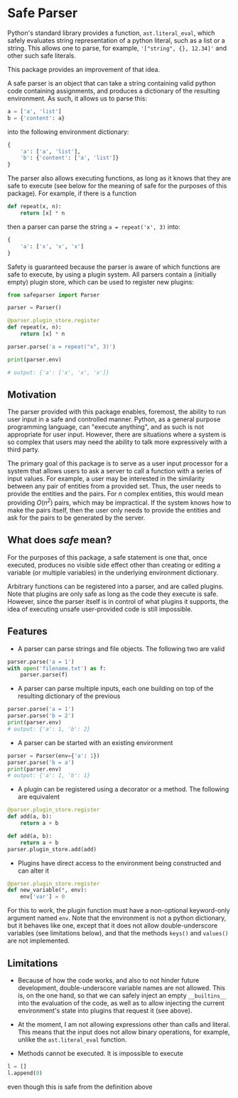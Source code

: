 # Safe Parser

Python's standard library provides a function, `ast.literal_eval`, which safely evaluates string representation of a python literal, such as a list or a string. This allows one to parse, for example, `'["string", {}, 12.34]'` and other such safe literals.

This package provides an improvement of that idea.

A safe parser is an object that can take a string containing valid python code containing assignments, and produces a dictionary of the resulting environment. As such, it allows us to parse this:
```python
a = ['a', 'list']
b = {'content': a}
```
into the following environment dictionary:
```python
{
    'a': ['a', 'list'],
    'b': {'content': ['a', 'list']}
}
```

The parser also allows executing functions, as long as it knows that they are safe to execute (see below for the meaning of safe for the purposes of this package). For example, if there is a function 
```python
def repeat(x, n):
    return [x] * n
```
then a parser can parse the string `a = repeat('x', 3)` into:
```python
{
    'a': ['x', 'x', 'x']
}
```

Safety is guaranteed because the parser is aware of which functions are safe to execute, by using a plugin system. All parsers contain a (initially empty) plugin store, which can be used to register new plugins:
```python
from safeparser import Parser

parser = Parser()

@parser.plugin_store.register
def repeat(x, n):
    return [x] * n

parser.parse('a = repeat("x", 3)')

print(parser.env)

# output: {'a': ['x', 'x', 'x']}
```

## Motivation

The parser provided with this package enables, foremost, the ability to run user input in a safe and controlled manner. Python, as a general purpose programming language, can "execute anything", and as such is not appropriate for user input. However, there are situations where a system is so complex that users may need the ability to talk more expressively with a third party.

The primary goal of this package is to serve as a user input processor for a system that allows users to ask a server to call a function with a series of input values. For example, a user may be interested in the similarity between any pair of entities from a provided set. Thus, the user needs to provide the entities and the pairs. For _n_ complex entities, this would mean providing _O_(_n<sup>2</sup>_) pairs, which may be impractical. If the system knows how to make the pairs itself, then the user only needs to provide the entities and ask for the pairs to be generated by the server.

## What does _safe_ mean?

For the purposes of this package, a safe statement is one that, once executed, produces no visible side effect other than creating or editing a variable (or multiple variables) in the underlying environment dictionary.

Arbitrary functions can be registered into a parser, and are called plugins. Note that plugins are only safe as long as the code they execute is safe. However, since the parser itself is in control of what plugins it supports, the idea of executing unsafe user-provided code is still impossible.

## Features

- A parser can parse strings and file objects. The following two are valid
```python
parser.parse('a = 1')
with open('filename.txt') as f:
    parser.parse(f)
```

- A parser can parse multiple inputs, each one building on top of the resulting dictionary of the previous
```python
parser.parse('a = 1')
parser.parse('b = 2')
print(parser.env)
# output: {'a': 1, 'b': 2}
```

- A parser can be started with an existing environment
```python
parser = Parser(env={'a': 1})
parser.parse('b = a')
print(parser.env)
# output: {'a': 1, 'b': 1}
```

- A plugin can be registered using a decorator or a method. The following are equivalent
```python
@parser.plugin_store.register
def add(a, b):
    return a + b

def add(a, b):
    return a + b
parser.plugin_store.add(add)
```

- Plugins have direct access to the environment being constructed and can alter it
```python
@parser.plugin_store.register
def new_variable(*, env):
    env['var'] = 0
```
For this to work, the plugin function must have a non-optional keyword-only argument named `env`. Note that the environment is not a python dictionary, but it behaves like one, except that it does not allow double-underscore variables (see limitations below), and that the methods `keys()` and `values()` are not implemented.


## Limitations

- Because of how the code works, and also to not hinder future development, double-underscore variable names are not allowed. This is, on the one hand, so that we can safely inject an empty `__builtins__` into the evaluation of the code, as well as to allow injecting the current environment's state into plugins that request it (see above).

- At the moment, I am not allowing expressions other than calls and literal. This means that the input does not allow binary operations, for example, unlike the `ast.literal_eval` function.

- Methods cannot be executed. It is impossible to execute
```python
l = []
l.append(0)
```
even though this is safe from the definition above
